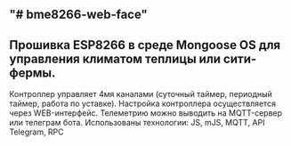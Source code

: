"# bme8266-web-face" 
---
Прошивка ESP8266 в среде Mongoose OS для управления климатом теплицы или сити-фермы.
---
Контроллер управляет 4мя каналами (суточный таймер, периодный таймер, работа по уставке). Настройка контроллера осуществляется через WEB-интерфейс. Телеметрию можно выводить на MQTT-сервер или телеграм бота.
Использованы технологии: JS, mJS, MQTT, API Telegram, RPC
